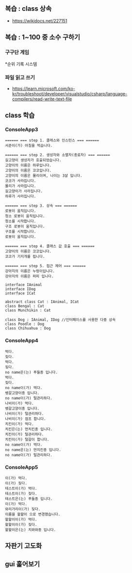 ## 복습 : class 상속 
* https://wikidocs.net/227151
## 복습 : 1~100 중 소수 구하기

### 구구단 게임 
*순위 기록 시스템

### 파일 읽고 쓰기 
* https://learn.microsoft.com/ko-kr/troubleshoot/developer/visualstudio/csharp/language-compilers/read-write-text-file

## class 학습
### ConsoleApp3
```
====== === step 1. 클래스와 인스턴스 === ======
서준이(가) 아침을 먹습니다.

====== === step 2. 생성자와 소멸자(종료자) === ======
길고양이 생성자가 호출되었습니다.
고양이의 이름은 하루입니다.
고양이의 이름은 코코입니다.
고양이의 이름은 몰리이며, 나이는 3살 입니다.
코코가 사라집니다.
몰리가 사라집니다.
길고양이가 사라집니다.
하루가 사라집니다.

====== === step 3. 상속 === ======
로봇이 움직입니다.
청소 로봇이 움직입니다.
청소를 시작합니다.
구조 로봇이 움직입니다.
구조를 시작합니다.
로봇이 움직입니다.

====== === step 4. 클래스 값 호출 === ======
고양이의 이름은 코코입니다.
코코가 기지개를 핍니다.

====== === step 5. 접근 제어 === ======
강아지의 이름은 누렁이입니다.
강아지의 이름은 퍼피 입니다.

```
```
interface IAnimal
interface IDog
interface ICat

abstract class Cat : IAnimal, ICat
class Bengal : Cat
class Munchikin : Cat

class Dog : IAnimal, IDog //인터페이스를 사용한 다중 상속
class Poodle : Dog
class Chihuahua : Dog
```
### ConsoleApp4
```
먹다.
짖다.
먹다.
짖다.
no name은(는) 푸들종 입니다.
먹다.
짖다.
no name이(가) 먹다.
뱅갈고양이종 입니다.
no name이(가) 털관리하다.
나비이(가) 먹다.
뱅갈고양이종 입니다.
나비이(가) 털관리하다.
나비이(가) 점프 합니다.
치킨이(가) 먹다.
치킨은(는) 먼치킨종 입니다.
치킨이(가) 털관리하다.
치킨이(가) 털갈이 합니다.
no name이(가) 먹다.
no name은(는) 먼치킨종 입니다.
no name이(가) 털관리하다.
```

### ConsoleApp5
```
이(가) 먹다.
이(가) 짖다.
테스트이(가) 먹다.
테스트이(가) 짖다.
테스트은(는) 푸들종 입니다.
이(가) 먹다.
와리가리이(가) 짖다.
이름을 왈왈이 으로 변경했습니다.
왈왈이이(가) 먹다.
왈왈이이(가) 짖다.
왈왈이은(는) 치와와종 입니다.
```


## 자판기 고도화

## gui 훑어보기
